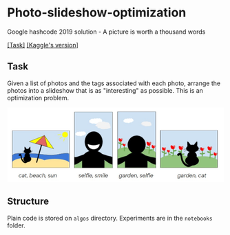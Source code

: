 # Photo-slideshow-optimization
Google hashcode 2019 solution - A picture is worth a thousand words

<a href='https://storage.googleapis.com/coding-competitions.appspot.com/HC/2019/hashcode2019_qualification_task.pdf'>[Task]</a>
<a href='https://www.kaggle.com/c/hashcode-photo-slideshow'>[Kaggle's version]</a>

## Task 

Given a list of photos and the tags associated with each photo, arrange the photos into a slideshow that is as "interesting" as possible. This is an optimization problem.

![Example](imgs/ex.jpg)


## Structure

Plain code is stored on ```algos``` directory. Experiments are in the ```notebooks``` folder.

